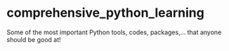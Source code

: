 # comprehensive_python_learning
Some of the most important Python tools, codes, packages,... that anyone should be good at!
